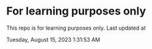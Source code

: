# For learning purposes only
This repo is for learning purposes only.
Last updated at

Tuesday, August 15, 2023 1:31:53 AM


